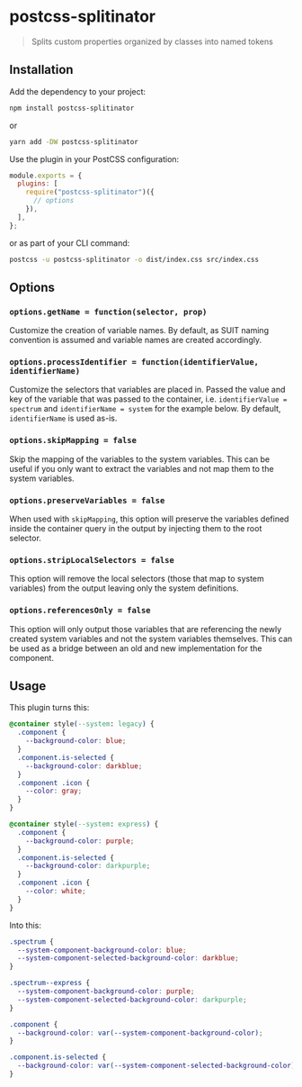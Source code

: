 # postcss-splitinator

> Splits custom properties organized by classes into named tokens

## Installation

Add the dependency to your project:

```sh
npm install postcss-splitinator
```

or

```sh
yarn add -DW postcss-splitinator
```

Use the plugin in your PostCSS configuration:

```js
module.exports = {
  plugins: [
    require("postcss-splitinator")({
      // options
    }),
  ],
};
```

or as part of your CLI command:

```sh
postcss -u postcss-splitinator -o dist/index.css src/index.css
```

## Options

### `options.getName = function(selector, prop)`

Customize the creation of variable names. By default, as SUIT naming convention is assumed and variable names are created accordingly.

### `options.processIdentifier = function(identifierValue, identifierName)`

Customize the selectors that variables are placed in. Passed the value and key of the variable that was passed to the container, i.e. `identifierValue = spectrum` and `identifierName = system` for the example below. By default, `identifierName` is used as-is.

### `options.skipMapping = false`

Skip the mapping of the variables to the system variables. This can be useful if you only want to extract the variables and not map them to the system variables.

### `options.preserveVariables = false`

When used with `skipMapping`, this option will preserve the variables defined inside the container query in the output by injecting them to the root selector.

### `options.stripLocalSelectors = false`

This option will remove the local selectors (those that map to system variables) from the output leaving only the system definitions.

### `options.referencesOnly = false`

This option will only output those variables that are referencing the newly created system variables and not the system variables themselves. This can be used as a bridge between an old and new implementation for the component.

## Usage

This plugin turns this:

```css
@container style(--system: legacy) {
  .component {
    --background-color: blue;
  }
  .component.is-selected {
    --background-color: darkblue;
  }
  .component .icon {
    --color: gray;
  }
}

@container style(--system: express) {
  .component {
    --background-color: purple;
  }
  .component.is-selected {
    --background-color: darkpurple;
  }
  .component .icon {
    --color: white;
  }
}
```

Into this:

```css
.spectrum {
  --system-component-background-color: blue;
  --system-component-selected-background-color: darkblue;
}

.spectrum--express {
  --system-component-background-color: purple;
  --system-component-selected-background-color: darkpurple;
}

.component {
  --background-color: var(--system-component-background-color);
}

.component.is-selected {
  --background-color: var(--system-component-selected-background-color);
}
```
